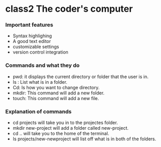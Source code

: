 # class2 The coder's computer 

### Important features
+ Syntax highlighing 
+ A good text editor 
+ customizable settings
+ version control integration 

### Commands and what they do 
+ pwd: it displays the current directory or folder that the user is in. 
+ ls : List what is in a folder.
+ Cd: Is how you want to change directory. 
+ mkdir: This command will add a new folder.
+ touch: This command will add a new file. 

### Explanation of commands 
+ cd projects will take you in to the projectes folder.
+ mkdir new-project will add a folder called new-project. 
+ cd .. will take you to the home of the terminal.
+ ls projects/new-newproject will list off what is in both of the folders.
